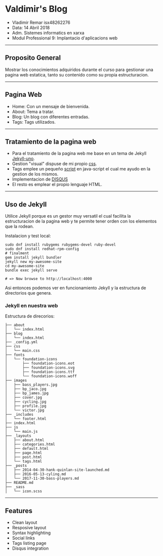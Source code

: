 # Valdimir's Blog

- Vladimir Remar isx48262276
- Data: 14 Abril 2018
- Adm. Sistemes informatics en xarxa
- Modul Professional 9: Implantacio d'aplicacions web
---

## Proposito General

Mostrar los conocimientos adquiridos durante el curso para gestionar una
pagina web estatica, tanto su contenido como su propia estructuracion.

---

## Pagina Web
- Home: Con un mensaje de bienvenida.
- About: Tema a tratar.
- Blog: Un blog con diferentes entradas.
- Tags: Tags utilizados.

---

## Tratamiento de la pagina web

- Para el tratamiento de la pagina web me base en un tema de Jekyll
[Jekyll-uno](https://github.com/joshgerdes/jekyll-uno).
- Gestion "visual" dispuse de mi propio [css](/css/main.css).
- Tags emplee un pequeño [script](/js/main.js) en java-script el cual me 
ayudo en la gestion de los mismos.
- Implementacion de [DISQUS](/_includes/disqus.html)
- El resto es emplear el propio lenguaje HTML.

---

## Uso de Jekyll

Utilice Jekyll porque es un gestor muy versatil el cual facilita la 
estructuracion de la pagina web y te permite tener orden con los elementos
que la rodean.

Instalacion y test local:

    sudo dnf install rubygems rubygems-devel ruby-devel
    sudo dnf install redhat-rpm-config
    # finalment
    gem install jekyll bundler
    jekyll new my-awesome-site
    cd my-awesome-site
    bundle exec jekyll serve

    # => Now browse to http://localhost:4000

Asi entonces podemos ver en funcionamiento Jekyll y la estructura de
directorios que genera.

### Jekyll en nuestra web

Estructura de direcorios:

    ├── about
    │   └── index.html
    ├── blog
    │   └── index.html
    ├── _config.yml
    ├── css
    │   └── main.css
    ├── fonts
    │   └── foundation-icons
    │       ├── foundation-icons.eot
    │       ├── foundation-icons.svg
    │       ├── foundation-icons.ttf
    │       └── foundation-icons.woff
    ├── images
    │   ├── bass_players.jpg
    │   ├── bp_jaco.jpg
    │   ├── bp_james.jpg
    │   ├── cover.jpg
    │   ├── cycling.jpg
    │   ├── profile.jpg
    │   └── victor.jpg
    ├── _includes
    │   └── footer.html
    ├── index.html
    ├── js
    │   └── main.js
    ├── _layouts
    │   ├── about.html
    │   ├── categories.html
    │   ├── default.html
    │   ├── page.html
    │   ├── post.html
    │   └── tags.html
    ├── _posts
    │   ├── 2014-04-30-hank-quinlan-site-launched.md
    │   ├── 2016-05-13-cyling.md
    │   └── 2017-11-30-bass-players.md
    ├── README.md
    ├── _sass
    │   └── icon.scss

---

## Features

* Clean layout
* Resposive layout
* Syntax highlighting
* Social links
* Tags listing page
* Disqus integration

